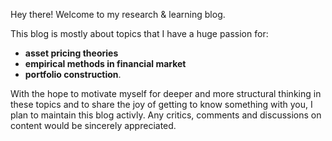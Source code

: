 Hey there! Welcome to my research & learning blog.

This blog is mostly about topics that I have a huge passion for: 
- **asset pricing theories**
- **empirical methods in financial market**
- **portfolio construction**. 

With the hope to motivate myself for deeper and more structural thinking in these topics and to share the joy of getting to know something with you, I plan to maintain this blog activly. Any critics, comments and discussions on content would be sincerely appreciated. 
